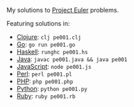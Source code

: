 My solutions to [Project Euler][] problems.

Featuring solutions in:

-   [Clojure][]: `clj pe001.clj`
-   [Go][]: `go run pe001.go`
-   [Haskell][]: `runghc pe001.hs`
-   [Java][]: `javac pe001.java && java pe001`
-   [JavaScript][]: `node pe001.js`
-   [Perl][]: `perl pe001.pl`
-   [PHP][]: `php pe001.php`
-   [Python][]: `python pe001.py`
-   [Ruby][]: `ruby pe001.rb`

[project euler]: http://projecteuler.net
[clojure]: http://clojure.org
[go]: http://golang.org
[haskell]: http://www.haskell.org/haskellwiki/Haskell
[java]: http://www.java.com/en/
[javascript]: http://nodejs.org
[perl]: http://www.perl.org
[php]: http://us.php.net
[python]: http://www.python.org
[ruby]: http://www.ruby-lang.org/en/
